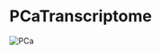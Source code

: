 # PCaTranscriptome

![PCa](https://github.com/rli012/PCaTranscriptome/blob/master/pca_transcriptomes.png)
